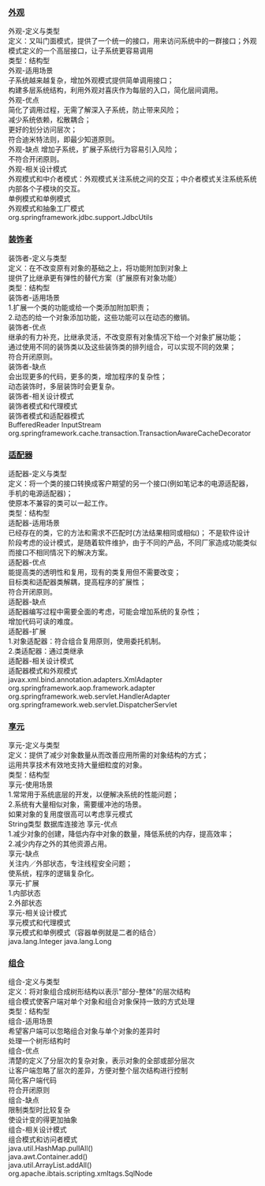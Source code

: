 ### [外观](/DesignPattern/src/main/java/com/yyq/DesignPattern/structural/facade/)
外观-定义与类型  
定义：又叫门面模式，提供了一个统一的接口，用来访问系统中的一群接口；外观模式定义的一个高层接口，让子系统更容易调用  
类型：结构型  
外观-适用场景  
子系统越来越复杂，增加外观模式提供简单调用接口；  
构建多层系统结构，利用外观对喜庆作为每层的入口，简化层间调用。  
外观-优点  
简化了调用过程，无需了解深入子系统，防止带来风险；  
减少系统依赖，松散耦合；  
更好的划分访问层次；  
符合迪米特法则，即最少知道原则。  
外观-缺点 
增加子系统，扩展子系统行为容易引入风险；  
不符合开闭原则。  
外观-相关设计模式  
外观模式和中介者模式：外观模式关注系统之间的交互；中介者模式关注系统系统内部各个子模块的交互。  
单例模式和单例模式  
外观模式和抽象工厂模式  
org.springframework.jdbc.support.JdbcUtils
### [装饰者](/DesignPattern/src/main/java/com/yyq/DesignPattern/structural/decorator/)
装饰者-定义与类型  
定义：在不改变原有对象的基础之上，将功能附加到对象上  
     提供了比继承更有弹性的替代方案（扩展原有对象功能）  
类型：结构型  
装饰者-适用场景  
1.扩展一个类的功能或给一个类添加附加职责；  
2.动态的给一个对象添加功能，这些功能可以在动态的撤销。  
装饰者-优点  
继承的有力补充，比继承灵活，不改变原有对象情况下给一个对象扩展功能；  
通过使用不同的装饰类以及这些装饰类的排列组合，可以实现不同的效果；  
符合开闭原则。  
装饰者-缺点  
会出现更多的代码，更多的类，增加程序的复杂性；  
动态装饰时，多层装饰时会更复杂。  
装饰者-相关设计模式  
装饰者模式和代理模式  
装饰者模式和适配器模式  
BufferedReader InputStream org.springframework.cache.transaction.TransactionAwareCacheDecorator
### [适配器](/DesignPattern/src/main/java/com/yyq/DesignPattern/structural/adapter/)
适配器-定义与类型  
定义：将一个类的接口转换成客户期望的另一个接口(例如笔记本的电源适配器，手机的电源适配器)；  
     使原本不兼容的类可以一起工作。  
类型：结构型  
适配器-适用场景  
已经存在的类，它的方法和需求不匹配时(方法结果相同或相似)； 
不是软件设计阶段考虑的设计模式，是随着软件维护，由于不同的产品，不同厂家造成功能类似而接口不相同情况下的解决方案。  
适配器-优点  
能提高类的透明性和复用，现有的类复用但不需要改变；  
目标类和适配器类解耦，提高程序的扩展性；  
符合开闭原则。  
适配器-缺点  
适配器编写过程中需要全面的考虑，可能会增加系统的复杂性；  
增加代码可读的难度。  
适配器-扩展  
1.对象适配器：符合组合复用原则，使用委托机制。  
2.类适配器：通过类继承  
适配器-相关设计模式  
适配器模式和外观模式  
javax.xml.bind.annotation.adapters.XmlAdapter  
org.springframework.aop.framework.adapter  
org.springframework.web.servlet.HandlerAdapter  
org.springframework.web.servlet.DispatcherServlet  
### [享元](/DesignPattern/src/main/java/com/yyq/DesignPattern/structural/flyweight/)  
享元-定义与类型  
定义：提供了减少对象数量从而改善应用所需的对象结构的方式；  
     运用共享技术有效地支持大量细粒度的对象。  
类型：结构型  
享元-使用场景  
1.常常用于系统底层的开发，以便解决系统的性能问题；  
2.系统有大量相似对象，需要缓冲池的场景。  
如果对象的复用度很高可以考虑享元模式  
String类型
数据库连接池
享元-优点  
1.减少对象的创建，降低内存中对象的数量，降低系统的内存，提高效率；  
2.减少内存之外的其他资源占用。  
享元-缺点  
关注内／外部状态，专注线程安全问题；  
使系统，程序的逻辑复杂化。  
享元-扩展  
1.内部状态  
2.外部状态  
享元-相关设计模式  
享元模式和代理模式  
享元模式和单例模式（容器单例就是二者的结合）  
java.lang.Integer
java.lang.Long
### [组合](/DesignPattern/src/main/java/com/yyq/DesignPattern/structural/composite/)
组合-定义与类型  
定义：将对象组合成树形结构以表示"部分-整体"的层次结构  
组合模式使客户端对单个对象和组合对象保持一致的方式处理  
类型：结构型  
组合-适用场景  
希望客户端可以忽略组合对象与单个对象的差异时   
处理一个树形结构时  
组合-优点  
清楚的定义了分层次的复杂对象，表示对象的全部或部分层次  
让客户端忽略了层次的差异，方便对整个层次结构进行控制  
简化客户端代码  
符合开闭原则  
组合-缺点  
限制类型时比较复杂  
使设计变的得更加抽象  
组合-相关设计模式  
组合模式和访问者模式  
java.util.HashMap.pullAll()  
java.awt.Container.add()  
java.util.ArrayList.addAll()  
org.apache.ibtais.scripting.xmltags.SqlNode  
